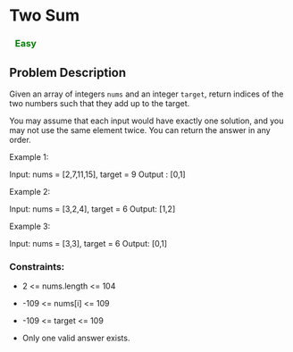 # Two Sum

### <span style="color: green; margin-left:10px">**Easy**</span>

## Problem Description

Given an array of integers `nums` and an integer `target`, return indices of the two numbers such that they add up to the target.

You may assume that each input would have exactly one solution, and you may not use the same element twice. You can return the answer in any order.


Example 1:

Input: nums = [2,7,11,15], target = 9
Output : [0,1]

Example 2:

Input: nums = [3,2,4], target = 6
Output: [1,2]

Example 3:

Input: nums = [3,3], target = 6
Output: [0,1]

### Constraints:

* 2 <= nums.length <= 104

* -109 <= nums[i] <= 109

* -109 <= target <= 109

* Only one valid answer exists.